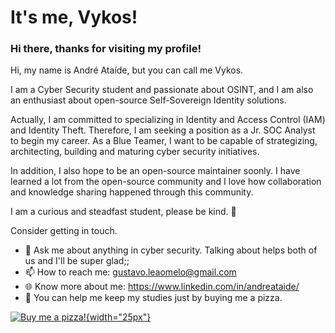 # It's me, Vykos!

### Hi there, thanks for visiting my profile!

Hi, my name is André Ataíde, but you can call me Vykos. 

I am a Cyber Security student and passionate about OSINT, and I am also an enthusiast about open-source Self-Sovereign Identity solutions.

Actually, I am committed to specializing in Identity and Access Control (IAM) and Identity Theft. Therefore, I am seeking a position as a Jr. SOC Analyst to begin my career. As a Blue Teamer, I want to be capable of strategizing, architecting, building and maturing cyber security initiatives. 

In addition, I also hope to be an open-source maintainer soonly. I have learned a lot from the open-source community and I love how collaboration and knowledge sharing happened through this community.

I am a curious and steadfast student, please be kind. 🙂

Consider getting in touch.

  * 💬 Ask me about anything in cyber security. Talking about helps both of us and I'll be super glad;;
  * 📫 How to reach me: gustavo.leaomelo@gmail.com
  * 🌐 Know more about me: https://www.linkedin.com/in/andreataide/ 
  * 🍕 You can help me keep my studies just by buying me a pizza.

[![Buy me a pizza!](https://pbs.twimg.com/media/FzAgVPpWcC8YDXI?format=png&name=small){width="25px"}](https://www.buymeacoffee.com/Vykos)


